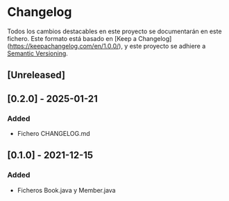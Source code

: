 # Changelog
Todos los cambios destacables en este proyecto se documentarán en este fichero.
Este formato está basado en [Keep a Changelog]
(https://keepachangelog.com/en/1.0.0/), y este proyecto se adhiere a [Semantic
Versioning](https://semver.org/spec/v2.0.0.html).
## [Unreleased]
## [0.2.0] - 2025-01-21
### Added
- Fichero CHANGELOG.md
## [0.1.0] - 2021-12-15
### Added
- Ficheros Book.java y Member.java
